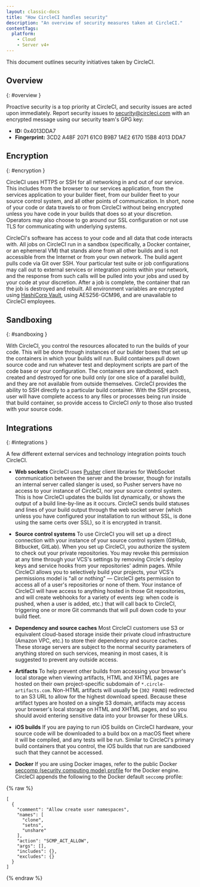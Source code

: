 ```yaml
---
layout: classic-docs
title: "How CircleCI handles security"
description: "An overview of security measures taken at CircleCI."
contentTags:
  platform:
    - Cloud
    - Server v4+
---
```


This document outlines security initiatives taken by CircleCI.

## Overview
{: #overview }

Proactive security is a top priority at CircleCI, and security issues are acted upon immediately. Report security issues to <security@circleci.com> with an encrypted message using our security team's GPG key:
- **ID:** 0x4013DDA7
- **Fingerprint:** 3CD2 A48F 2071 61C0 B9B7 1AE2 6170 15B8 4013 DDA7

## Encryption
{: #encryption }

CircleCI uses HTTPS or SSH for all networking in and out of our service. This includes from the browser to our services application, from the services application to your builder fleet, from our builder fleet to your source control system, and all other points of communication. In short, none of your code or data travels to or from CircleCI without being encrypted unless you have code in your builds that does so at your discretion. Operators may also choose to go around our SSL configuration or not use TLS for communicating with underlying systems.

CircleCI's software has access to your code and all data that code interacts with. All jobs on CircleCI run in a sandbox (specifically, a Docker container, or an ephemeral VM) that stands alone from all other builds and is not accessible from the Internet or from your own network. The build agent pulls code via Git over SSH. Your particular test suite or job configurations may call out to external services or integration points within your network, and the response from such calls will be pulled into your jobs and used by your code at your discretion. After a job is complete, the container that ran the job is destroyed and rebuilt. All environment variables are encrypted using [HashiCorp Vault](https://www.vaultproject.io/), using AES256-GCM96, and are unavailable to CircleCI employees.

## Sandboxing
{: #sandboxing }

With CircleCI, you control the resources allocated to run the builds of your code. This will be done through instances of our builder boxes that set up the containers in which your builds will run. Build containers pull down source code and run whatever test and deployment scripts are part of the code base or your configuration. The containers are sandboxed, each created and destroyed for one build only (or one slice of a parallel build), and they are not available from outside themselves. CircleCI provides the ability to SSH directly to a particular build container. With the SSH process, user will have complete access to any files or processes being run inside that build container, so provide access to CircleCI _only_ to those also trusted with your source code.

## Integrations
{: #integrations }

A few different external services and technology integration points touch CircleCI.

- **Web sockets** CircleCI uses [Pusher](https://pusher.com/) client libraries for WebSocket communication between the server and the browser, though for installs an internal server called slanger is used, so Pusher servers have no access to your instance of CircleCI, nor your source control system. This is how CircleCI updates the builds list dynamically, or shows the output of a build line-by-line as it occurs. CircleCI sends build statuses and lines of your build output through the web socket server (which unless you have configured your installation to run without SSL, is done using the same certs over SSL), so it is encrypted in transit.

- **Source control systems** To use CircleCI you will set up a direct connection with your instance of your source control system (GitHub, Bitbucket, GitLab). When you set up CircleCI, you authorize the system to check out your private repositories. You may revoke this permission at any time through your VCS's settings by removing Circle's deploy keys and service hooks from your repositories' admin pages. While CircleCI allows you to selectively build your projects, your VCS's permissions model is "all or nothing" — CircleCI gets permission to access all of a user's repositories or none of them. Your instance of CircleCI will have access to anything hosted in those Git repositories, and will create webhooks for a variety of events (eg: when code is pushed, when a user is added, etc.) that will call back to CircleCI, triggering one or more Git commands that will pull down code to your build fleet.

- **Dependency and source caches** Most CircleCI customers use S3 or equivalent cloud-based storage inside their private cloud infrastructure (Amazon VPC, etc.) to store their dependency and source caches. These storage servers are subject to the normal security parameters of anything stored on such services, meaning in most cases, it is suggested to prevent any outside access.

- **Artifacts** To help prevent other builds from accessing your browser's local storage when viewing artifacts, HTML and XHTML pages are hosted on their own project-specific subdomain of `*.circle-artifacts.com`. Non-HTML artifacts will usually be (`302 FOUND`) redirected to an S3 URL to allow for the highest download speed. Because these artifact types are hosted on a single S3 domain, artifacts may access your browser's local storage on HTML and XHTML pages, and so you should avoid entering sensitive data into your browser for these URLs.

- **iOS builds** If you are paying to run iOS builds on CircleCI hardware, your source code will be downloaded to a build box on a macOS fleet where it will be compiled, and any tests will be run. Similar to CircleCI's primary build containers that you control, the iOS builds that run are sandboxed such that they cannot be accessed.

- **Docker** If you are using Docker images, refer to the public Docker [seccomp (security computing mode) profile](https://github.com/docker/engine/blob/e76380b67bcdeb289af66ec5d6412ea85063fc04/profiles/seccomp/default.json) for the Docker engine. CircleCI appends the following to the Docker default `seccomp` profile:

{% raw %}
```
[
  {
    "comment": "Allow create user namespaces",
    "names": [
      "clone",
      "setns",
      "unshare"
    ],
    "action": "SCMP_ACT_ALLOW",
    "args": [],
    "includes": {},
    "excludes": {}
  }
]
```
{% endraw %}

